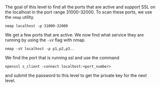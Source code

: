 The goal of this level to find all the ports that are active and support SSL on the localhost in the port range 31000-32000. To scan these ports, we use the `nmap` utility.

```
nmap localhost -p 31000-32000
```

We get a few ports that are active. We now find what service they are running by using the `-sV` flag with nmap. 

```
nmap -sV localhost -p p1,p2,p3.. 
```

We find the port that is running ssl and use the command

```
openssl s_client -connect localhost:<port_number>
```

and submit the password to this level to get the private key for the next level.
